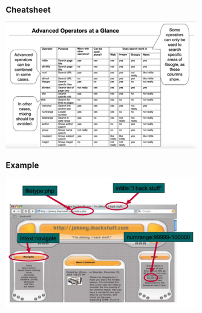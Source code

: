 ## Cheatsheet
![dorks-cheatsheet](/_images/google_dorks_cheatsheet.png)

## Example
![dorks-example](/_images/google_dorks_example.jpeg)
